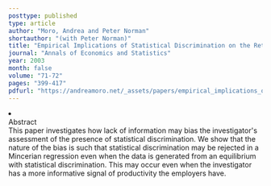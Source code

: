 ```yaml
---
posttype: published
type: article
author: "Moro, Andrea and Peter Norman"
shortauthor: "(with Peter Norman)"
title: "Empirical Implications of Statistical Discrimination on the Returns to Measures of Skill"
journal: "Annals of Economics and Statistics"
year: 2003
month: false
volume: "71-72"
pages: "399-417"
pdfurl: "https://andreamoro.net/_assets/papers/empirical_implications_of_statistical_discrimination.pdf"
---
```

<li class='acc_hide'> <div class="title">Abstract</div>
This paper investigates how lack of information may bias the investigator's
assessment of the presence of statistical discrimination. We show that the nature of
the bias is such that statistical discrimination may be rejected in a Mincerian regression
even when the data is generated from an equilibrium with statistical discrimination.
This may occur even when the investigator has a more informative signal of productivity
the employers have.
</li>
